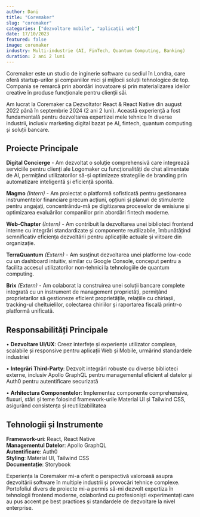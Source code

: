 ```yaml
---
author: Dani
title: "Coremaker"
slug: "coremaker"
categories: ["dezvoltare mobile", "aplicații web"]
date: 17/10/2023
featured: false
image: coremaker
industry: Multi-industrie (AI, FinTech, Quantum Computing, Banking)
duration: 2 ani 2 luni
---
```


Coremaker este un studio de inginerie software cu sediul în Londra, care oferă startup-urilor și companiilor mici și mijlocii soluții tehnologice de top. Compania se remarcă prin abordări inovatoare și prin materializarea ideilor creative în produse funcționale pentru clienții săi.

Am lucrat la Coremaker ca Dezvoltator React & React Native din august 2022 până în septembrie 2024 (2 ani 2 luni). Această experiență a fost fundamentală pentru dezvoltarea expertizei mele tehnice în diverse industrii, inclusiv marketing digital bazat pe AI, fintech, quantum computing și soluții bancare.

## Proiecte Principale

**Digital Concierge** - Am dezvoltat o soluție comprehensivă care integrează serviciile pentru clienți ale Logomaker cu funcționalități de chat alimentate de AI, permițând utilizatorilor să-și optimizeze strategiile de branding prin automatizare inteligentă și eficiență sporită.

**Magmo** *(Intern)* - Am proiectat o platformă sofisticată pentru gestionarea instrumentelor financiare precum acțiuni, opțiuni și planuri de stimulente pentru angajați, concentrându-mă pe digitizarea proceselor de emisiune și optimizarea evaluărilor companiilor prin abordări fintech moderne.

**Web-Chapter** *(Intern)* - Am contribuit la dezvoltarea unei biblioteci frontend interne cu integrări standardizate și componente reutilizabile, îmbunătățind semnificativ eficiența dezvoltării pentru aplicațiile actuale și viitoare din organizație.

**TerraQuantum** *(Extern)* - Am susținut dezvoltarea unei platforme low-code cu un dashboard intuitiv, similar cu Google Console, conceput pentru a facilita accesul utilizatorilor non-tehnici la tehnologiile de quantum computing.

**Brix** *(Extern)* - Am colaborat la construirea unei soluții bancare complete integrată cu un instrument de management proprietăți, permițând proprietarilor să gestioneze eficient proprietățile, relațiile cu chiriașii, tracking-ul cheltuielilor, colectarea chiriilor și raportarea fiscală printr-o platformă unificată.

## Responsabilități Principale

• **Dezvoltare UI/UX**: Creez interfețe și experiențe utilizator complexe, scalabile și responsive pentru aplicații Web și Mobile, urmărind standardele industriei

• **Integrări Third-Party**: Dezvolt integrări robuste cu diverse biblioteci externe, inclusiv Apollo GraphQL pentru managementul eficient al datelor și Auth0 pentru autentificare securizată

• **Arhitectura Componentelor**: Implementez componente comprehensive, fluxuri, stări și teme folosind framework-urile Material UI și Tailwind CSS, asigurând consistența și reutilizabilitatea

## Tehnologii și Instrumente

**Framework-uri**: React, React Native  
**Managementul Datelor**: Apollo GraphQL  
**Autentificare**: Auth0  
**Styling**: Material UI, Tailwind CSS  
**Documentație**: Storybook

Experiența la Coremaker mi-a oferit o perspectivă valoroasă asupra dezvoltării software în multiple industrii și provocări tehnice complexe. Portofoliul divers de proiecte mi-a permis să-mi dezvolt expertiza în tehnologii frontend moderne, colaborând cu profesioniști experimentați care au pus accent pe best practices și standardele de dezvoltare la nivel enterprise.